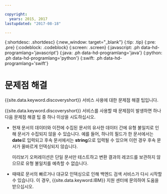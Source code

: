 ```yaml
---

copyright:
  years: 2015, 2017
lastupdated: "2017-08-18"

---
```


{:shortdesc: .shortdesc}
{:new_window: target="_blank"}
{:tip: .tip}
{:pre: .pre}
{:codeblock: .codeblock}
{:screen: .screen}
{:javascript: .ph data-hd-programlang='javascript'}
{:java: .ph data-hd-programlang='java'}
{:python: .ph data-hd-programlang='python'}
{:swift: .ph data-hd-programlang='swift'}

# 문제점 해결

{{site.data.keyword.discoveryshort}} 서비스 사용에 대한 문제점 해결 팁입니다. 

{{site.data.keyword.discoveryshort}} 서비스를 사용할 때 문제점이 발생하면 하나 다음 문제점 해결 팁 중 하나 이상을 시도하십시오. 

-   현재 문서의 데이터와 이전에 수집된 문서의 유사한 데이터 간에 유형 불일치로 인해 문서가 수집되지 않을 수 있습니다. 예를 들어, 하나의 필드가 한 문서에서는 **date**로 입력되고 후속 문서에서는 **string**으로 입력될 수 있으며 이런 경우 후속 문서가 올바르게 인덱싱되지 않습니다. 

    미리보기 오퍼레이션은 단일 문서만 테스트하고 변환 결과의 레코드를 보관하지 않으므로 유형 불일치를 예측할 수 없습니다.
-   때때로 문서의 빠르거나 대규모 인덱싱으로 인해 백엔드 검색 서비스가 다시 시작할 수 있습니다. 이 경우, {{site.data.keyword.IBM}} 지원 센터에 문의하여 도움을 받으십시오. 
